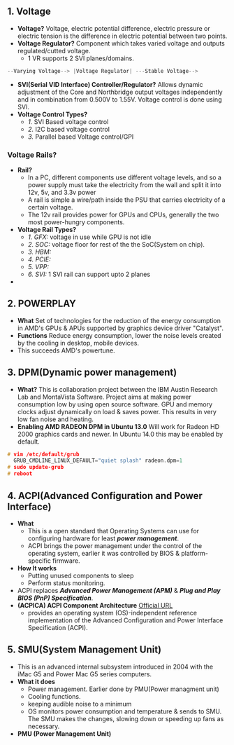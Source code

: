 ## 1. Voltage 
- **Voltage?** Voltage, electric potential difference, electric pressure or electric tension is the difference in electric potential between two points.
- **Voltage Regulator?** Component which takes varied voltage and outputs regulated/cutted voltage.
  - 1 VR supports 2 SVI planes/domains.
```c
--Varying Voltage--> |Voltage Regulator| ---Stable Voltage-->
```
- **SVI(Serial VID Interface) Controller/Regulator?** Allows dynamic adjustment of the Core and Northbridge output voltages independently and in combination from 0.500V to 1.55V. Voltage control is done using SVI.
- **Voltage Control Types?**
  - *1.* SVI Based voltage control
  - *2.* I2C based voltage control
  - *3.* Parallel based Voltage control/GPI
### Voltage Rails?
- **Rail?**
  - In a PC, different components use different voltage levels, and so a power supply must take the electricity from the wall and split it into 12v, 5v, and 3.3v power
  - A rail is simple a wire/path inside the PSU that carries electricity of a certain voltage.
  - The 12v rail provides power for GPUs and CPUs, generally the two most power-hungry components.
- **Voltage Rail Types?**
  - *1. GFX:* voltage in use while GPU is not idle
  - *2. SOC:* voltage floor for rest of the the SoC(System on chip).
  - *3. HBM:*
  - *4. PCIE:*
  - *5. VPP:*  
  - *6. SVI:*  1 SVI rail can support upto 2 planes
-  
  
## 2. POWERPLAY
- **What** Set of technologies for the reduction of the energy consumption in AMD's GPUs & APUs supported by graphics device driver "Catalyst".
- **Functions** Reduce energy consumption, lower the noise levels created by the cooling in desktop, mobile devices.
- This succeeds AMD's powertune.

## 3. DPM(Dynamic power management)
- **What?** This is collaboration project between the IBM Austin Research Lab and MontaVista Software. Project aims at making power consumption low by using open source software.
GPU and memory clocks adjust dynamically on load & saves power. This results in very low fan noise and heating.
- **Enabling AMD RADEON DPM in Ubuntu 13.0** Will work for Radeon HD 2000 graphics cards and newer. In Ubuntu 14.0 this may be enabled by default.
```c++
# vim /etc/default/grub
  GRUB_CMDLINE_LINUX_DEFAULT="quiet splash" radeon.dpm=1
# sudo update-grub
# reboot
```

## 4. ACPI(Advanced Configuration and Power Interface)
- **What** 
  - This is a open standard that Operating Systems can use for configuring hardware for least ***power management***.
  - ACPI brings the power management under the control of the operating system, earlier it was controlled by BIOS & platform-specific firmware.
- **How It works** 
  - Putting unused components to sleep
  - Perform status monitoring.
- ACPI replaces ***Advanced Power Management (APM)*** & ***Plug and Play BIOS (PnP) Specification***. 
- **(ACPICA) ACPI Component Architecture**
[Official URL](https://acpica.org/)
  - provides an operating system (OS)-independent reference implementation of the Advanced Configuration and Power Interface Specification (ACPI).
  
## 5. SMU(System Management Unit)
- This is an advanced internal subsystem introduced in 2004 with the iMac G5 and Power Mac G5 series computers.
- **What it does**
  - Power management. Earlier done by PMU(Power managment unit)
  - Cooling functions.
  - keeping audible noise to a minimum
  - OS monitors power consumption and temperature & sends to SMU. The SMU makes the changes, slowing down or speeding up fans as necessary.
- **PMU (Power Management Unit)**

